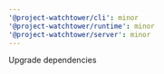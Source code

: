 ```yaml
---
'@project-watchtower/cli': minor
'@project-watchtower/runtime': minor
'@project-watchtower/server': minor
---
```


Upgrade dependencies
